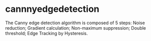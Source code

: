 # cannnyedgedetection
The Canny edge detection algorithm is composed of 5 steps: Noise reduction; Gradient calculation; Non-maximum suppression; Double threshold; Edge Tracking by Hysteresis.
